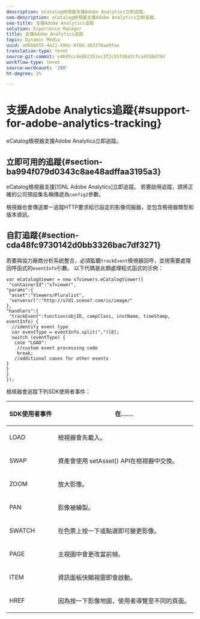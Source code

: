 ```yaml
---
description: eCatalog檢視器支援Adobe Analytics立即追蹤。
seo-description: eCatalog檢視器支援Adobe Analytics立即追蹤。
seo-title: 支援Adobe Analytics追蹤
solution: Experience Manager
title: 支援Adobe Analytics追蹤
topic: Dynamic Media
uuid: a96b6655-4a11-490c-8f66-3633f0ae0fee
translation-type: tm+mt
source-git-commit: e4695cc4e882351ec3f2c55fd8a3cfca455bd79d
workflow-type: tm+mt
source-wordcount: '208'
ht-degree: 3%

---
```



# 支援Adobe Analytics追蹤{#support-for-adobe-analytics-tracking}

eCatalog檢視器支援Adobe Analytics立即追蹤。

## 立即可用的追蹤{#section-ba994f079d0343c8ae48adffaa3195a3}

eCatalog檢視器支援[!DNL Adobe Analytics]立即追蹤。 若要啟用追蹤，請將正確的公司預設集名稱傳遞為`config2`參數。

檢視器也會傳送單一追蹤HTTP要求給已設定的影像伺服器，並包含檢視器類型和版本資訊。

## 自訂追蹤{#section-cda48fc9730142d0bb3326bac7df3271}

若要與協力廠商分析系統整合，必須監聽`trackEvent`檢視器回呼，並視需要處理回呼函式的`eventInfo`引數。 以下代碼是此類處理程式函式的示例：

```
var eCatalogViewer = new s7viewers.eCatalogViewer({ 
 "containerId":"s7viewer", 
"params":{ 
 "asset":"Viewers/Pluralist", 
 "serverurl":"http://s7d1.scene7.com/is/image/" 
}, 
"handlers":{ 
 "trackEvent":function(objID, compClass, instName, timeStamp, eventInfo) { 
  //identify event type 
  var eventType = eventInfo.split(",")[0]; 
  switch (eventType) { 
   case "LOAD": 
    //custom event processing code 
    break; 
   //additional cases for other events 
} 
} 
} 
});
```

檢視器會追蹤下列SDK使用者事件：

<table id="table_5D090E6614974D968E1A93B5727D859C"> 
 <thead> 
  <tr> 
   <th colname="col1" class="entry"> <p>SDK使用者事件 </p> </th> 
   <th colname="col2" class="entry"> <p>在…… </p> </th> 
  </tr> 
 </thead>
 <tbody> 
  <tr> 
   <td colname="col1"> <p> <span class="codeph"> LOAD </span> </p> </td> 
   <td colname="col2"> <p>檢視器會先載入。 </p> </td> 
  </tr> 
  <tr> 
   <td colname="col1"> <p> <span class="codeph"> SWAP </span> </p> </td> 
   <td colname="col2"> <p>資產會使用<span class="codeph"> setAsset()</span> API在檢視器中交換。 </p> </td> 
  </tr> 
  <tr> 
   <td colname="col1"> <p> <span class="codeph"> ZOOM </span> </p> </td> 
   <td colname="col2"> <p> 放大影像。 </p> </td> 
  </tr> 
  <tr> 
   <td colname="col1"> <p> <span class="codeph"> PAN </span> </p> </td> 
   <td colname="col2"> <p>影像被繪製。 </p> </td> 
  </tr> 
  <tr> 
   <td colname="col1"> <p> <span class="codeph"> SWATCH </span> </p> </td> 
   <td colname="col2"> <p> 在色票上按一下或點選即可變更影像。 </p> </td> 
  </tr> 
  <tr> 
   <td colname="col1"> <p> <span class="codeph"> PAGE </span> </p> </td> 
   <td colname="col2"> <p> 主視圖中會更改當前幀。 </p> </td> 
  </tr> 
  <tr> 
   <td colname="col1"> <p> <span class="codeph"> ITEM </span> </p> </td> 
   <td colname="col2"> <p>資訊面板快顯視窗即會啟動。 </p> </td> 
  </tr> 
  <tr> 
   <td colname="col1"> <p> <span class="codeph"> HREF </span> </p> </td> 
   <td colname="col2"> <p>因為按一下影像地圖，使用者導覽至不同的頁面。 </p> </td> 
  </tr> 
 </tbody> 
</table>

